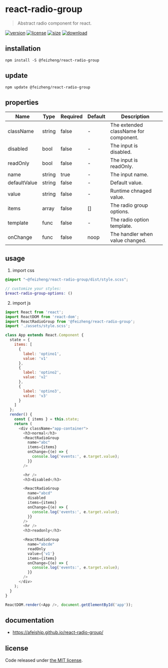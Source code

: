 # react-radio-group
> Abstract radio component for react.

[![version][version-image]][version-url]
[![license][license-image]][license-url]
[![size][size-image]][size-url]
[![download][download-image]][download-url]

## installation
```shell
npm install -S @feizheng/react-radio-group
```

## update
```shell
npm update @feizheng/react-radio-group
```

## properties
| Name         | Type   | Required | Default | Description                           |
| ------------ | ------ | -------- | ------- | ------------------------------------- |
| className    | string | false    | -       | The extended className for component. |
| disabled     | bool   | false    | -       | The input is disabled.                |
| readOnly     | bool   | false    | -       | The input is readOnly.                |
| name         | string | true     | -       | The input name.                       |
| defaultValue | string | false    | -       | Default value.                        |
| value        | string | false    | -       | Runtime chnaged value.                |
| items        | array  | false    | []      | The radio group options.              |
| template     | func   | false    | -       | The radio option template.            |
| onChange     | func   | false    | noop    | The handler when value changed.       |


## usage
1. import css
  ```scss
  @import "~@feizheng/react-radio-group/dist/style.scss";

  // customize your styles:
  $react-radio-group-options: ()
  ```
2. import js
  ```js
  import React from 'react';
  import ReactDOM from 'react-dom';
  import ReactRadioGroup from '@feizheng/react-radio-group';
  import './assets/style.scss';

  class App extends React.Component {
    state = {
      items: [
        {
          label: 'optino1',
          value: 'v1'
        },
        {
          label: 'optino2',
          value: 'v2'
        },
        {
          label: 'optino3',
          value: 'v3'
        }
      ]
    };
    render() {
      const { items } = this.state;
      return (
        <div className="app-container">
          <h3>normal</h3>
          <ReactRadioGroup
            name="abc"
            items={items}
            onChange={(e) => {
              console.log('events:', e.target.value);
            }}
          />

          <hr />
          <h3>disabled</h3>

          <ReactRadioGroup
            name="abcd"
            disabled
            items={items}
            onChange={(e) => {
              console.log('events:', e.target.value);
            }}
          />
          <hr />
          <h3>readonly</h3>

          <ReactRadioGroup
            name="abcde"
            readOnly
            value={'v1'}
            items={items}
            onChange={(e) => {
              console.log('events:', e.target.value);
            }}
          />
        </div>
      );
    }
  }

  ReactDOM.render(<App />, document.getElementById('app'));

  ```

## documentation
- https://afeiship.github.io/react-radio-group/


## license
Code released under [the MIT license](https://github.com/afeiship/react-radio-group/blob/master/LICENSE.txt).

[version-image]: https://img.shields.io/npm/v/@feizheng/react-radio-group
[version-url]: https://npmjs.org/package/@feizheng/react-radio-group

[license-image]: https://img.shields.io/npm/l/@feizheng/react-radio-group
[license-url]: https://github.com/afeiship/react-radio-group/blob/master/LICENSE.txt

[size-image]: https://img.shields.io/bundlephobia/minzip/@feizheng/react-radio-group
[size-url]: https://github.com/afeiship/react-radio-group/blob/master/dist/react-radio-group.min.js

[download-image]: https://img.shields.io/npm/dm/@feizheng/react-radio-group
[download-url]: https://www.npmjs.com/package/@feizheng/react-radio-group

